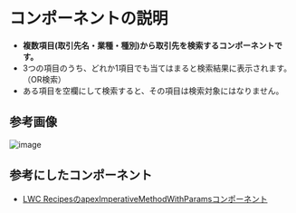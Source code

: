 # コンポーネントの説明

- <b>複数項目(取引先名・業種・種別)から取引先を検索するコンポーネントです。</b><br>
- 3つの項目のうち、どれか1項目でも当てはまると検索結果に表示されます。（OR検索）<br>
- ある項目を空欄にして検索すると、その項目は検索対象にはなりません。
## 参考画像

![image](https://user-images.githubusercontent.com/119906161/206394027-6a5b9484-a40b-4027-a137-9137bee2e965.png)

## 参考にしたコンポーネント

- [LWC RecipesのapexImperativeMethodWithParamsコンポーネント](https://github.com/trailheadapps/lwc-recipes/tree/main/force-app/main/default/lwc/apexImperativeMethodWithParams)
